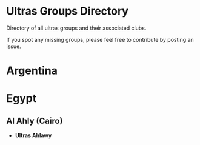 # Ultras Groups Directory

Directory of all ultras groups and their associated clubs. 

If you spot any missing groups, please feel free to contribute by posting an issue. 

# Argentina 

# Egypt 

## Al Ahly (Cairo)
- **Ultras Ahlawy**

# 
